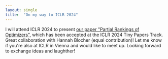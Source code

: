 ```yaml
---
layout: single
title:  "On my way to ICLR 2024"
---
```



I will attend ICLR 2024 to present [our paper "Partial Rankings of Optimizers"](https://openreview.net/pdf?id=mhwNoQcEjQ), which has been accepted at the ICLR 2024 Tiny Papers Track. Great collaboration with Hannah Blocher (equal contribution)! Let me know if you're also at ICLR in Vienna and would like to meet up. Looking forward to exchange ideas and laughther!